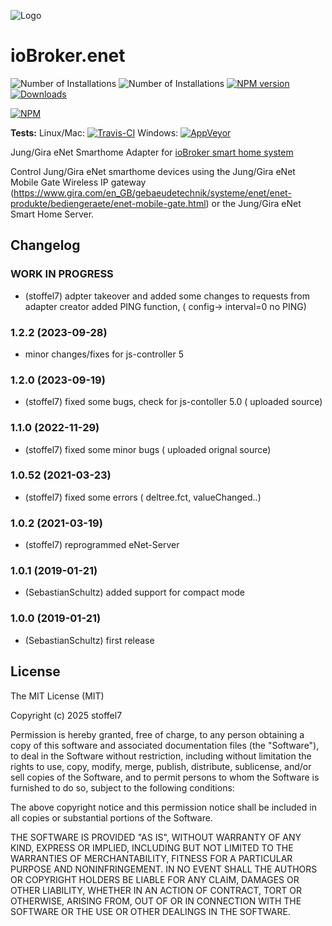 ![Logo](admin/enet.png)
# ioBroker.enet

![Number of Installations](http://iobroker.live/badges/enet-installed.svg) ![Number of Installations](http://iobroker.live/badges/enet-stable.svg) [![NPM version](http://img.shields.io/npm/v/iobroker.enet.svg)](https://www.npmjs.com/package/iobroker.enet)
[![Downloads](https://img.shields.io/npm/dm/iobroker.enet.svg)](https://www.npmjs.com/package/iobroker.enet)

[![NPM](https://nodei.co/npm/iobroker.enet.png?downloads=true)](https://nodei.co/npm/iobroker.enet/)

**Tests:** Linux/Mac: [![Travis-CI](https://travis-ci.org/SebastianSchultz/ioBroker.enet.svg?branch=master)](https://travis-ci.org/SebastianSchultz/ioBroker.enet)
Windows: [![AppVeyor](https://ci.appveyor.com/api/projects/status/9ow8uf5dq6u8fpfv/branch/master?svg=true)](https://ci.appveyor.com/project/SebastianSchultz/iobroker-enet/branch/master)

Jung/Gira eNet Smarthome Adapter for [ioBroker smart home system](https://www.iobroker.net)

Control Jung/Gira eNet smarthome devices using the Jung/Gira eNet Mobile Gate Wireless IP gateway (https://www.gira.com/en_GB/gebaeudetechnik/systeme/enet/enet-produkte/bediengeraete/enet-mobile-gate.html) or the Jung/Gira eNet Smart Home Server.

## Changelog

<!--
  Placeholder for the next version (at the beginning of the line):
  ### **WORK IN PROGRESS**
-->
### **WORK IN PROGRESS**
* (stoffel7) adpter takeover and added some changes to requests from adapter creator
  added PING function, ( config-> interval=0 no PING) 

### 1.2.2 (2023-09-28)

-   minor changes/fixes for js-controller 5

### 1.2.0 (2023-09-19)
* (stoffel7) fixed some bugs, check for js-contoller 5.0 ( uploaded source)

### 1.1.0 (2022-11-29)
* (stoffel7) fixed some minor bugs ( uploaded orignal source)

### 1.0.52 (2021-03-23)
* (stoffel7) fixed some errors ( deltree.fct, valueChanged..)

### 1.0.2 (2021-03-19)
* (stoffel7) reprogrammed eNet-Server

### 1.0.1 (2019-01-21)
* (SebastianSchultz) added support for compact mode

### 1.0.0 (2019-01-21)
* (SebastianSchultz) first release

## License

The MIT License (MIT)

Copyright (c) 2025 stoffel7

Permission is hereby granted, free of charge, to any person obtaining a copy
of this software and associated documentation files (the "Software"), to deal
in the Software without restriction, including without limitation the rights
to use, copy, modify, merge, publish, distribute, sublicense, and/or sell
copies of the Software, and to permit persons to whom the Software is
furnished to do so, subject to the following conditions:

The above copyright notice and this permission notice shall be included in
all copies or substantial portions of the Software.

THE SOFTWARE IS PROVIDED "AS IS", WITHOUT WARRANTY OF ANY KIND, EXPRESS OR
IMPLIED, INCLUDING BUT NOT LIMITED TO THE WARRANTIES OF MERCHANTABILITY,
FITNESS FOR A PARTICULAR PURPOSE AND NONINFRINGEMENT. IN NO EVENT SHALL THE
AUTHORS OR COPYRIGHT HOLDERS BE LIABLE FOR ANY CLAIM, DAMAGES OR OTHER
LIABILITY, WHETHER IN AN ACTION OF CONTRACT, TORT OR OTHERWISE, ARISING FROM,
OUT OF OR IN CONNECTION WITH THE SOFTWARE OR THE USE OR OTHER DEALINGS IN
THE SOFTWARE.
